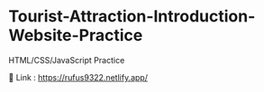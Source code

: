 # Tourist-Attraction-Introduction-Website-Practice

HTML/CSS/JavaScript Practice

🔵 Link : https://rufus9322.netlify.app/
